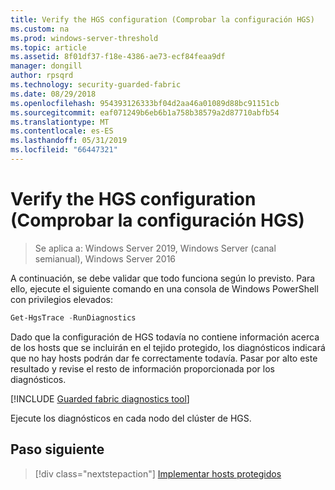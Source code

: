 ```yaml
---
title: Verify the HGS configuration (Comprobar la configuración HGS)
ms.custom: na
ms.prod: windows-server-threshold
ms.topic: article
ms.assetid: 8f01df37-f18e-4386-ae73-ecf84feaa9df
manager: dongill
author: rpsqrd
ms.technology: security-guarded-fabric
ms.date: 08/29/2018
ms.openlocfilehash: 954393126333bf04d2aa46a01089d88bc91151cb
ms.sourcegitcommit: eaf071249b6eb6b1a758b38579a2d87710abfb54
ms.translationtype: MT
ms.contentlocale: es-ES
ms.lasthandoff: 05/31/2019
ms.locfileid: "66447321"
---
```

# <a name="verify-the-hgs-configuration"></a>Verify the HGS configuration (Comprobar la configuración HGS)

>Se aplica a: Windows Server 2019, Windows Server (canal semianual), Windows Server 2016


A continuación, se debe validar que todo funciona según lo previsto. Para ello, ejecute el siguiente comando en una consola de Windows PowerShell con privilegios elevados:

```powershell
Get-HgsTrace -RunDiagnostics
```

Dado que la configuración de HGS todavía no contiene información acerca de los hosts que se incluirán en el tejido protegido, los diagnósticos indicará que no hay hosts podrán dar fe correctamente todavía. Pasar por alto este resultado y revise el resto de información proporcionada por los diagnósticos.

[!INCLUDE [Guarded fabric diagnostics tool](../../../includes/guarded-fabric-diagnostics-tool.md)] 

<!-- When a link is available for an updated troubleshooting guide, add a sentence like the following and create a link to the troubleshooting guide:
If failures did occur, please review the remediation steps provided or see the Troubleshooting Guide.
-->

Ejecute los diagnósticos en cada nodo del clúster de HGS.

## <a name="next-step"></a>Paso siguiente

> [!div class="nextstepaction"]
> [Implementar hosts protegidos](guarded-fabric-configure-hgs-with-authorized-hyper-v-hosts.md)

